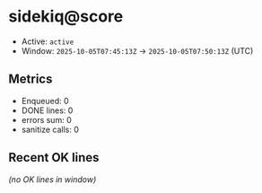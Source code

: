 # sidekiq@score

- Active: `active`
- Window: `2025-10-05T07:45:13Z` → `2025-10-05T07:50:13Z` (UTC)

## Metrics
- Enqueued: 0
- DONE lines: 0
- errors sum: 0
- sanitize calls: 0

## Recent OK lines
_(no OK lines in window)_
